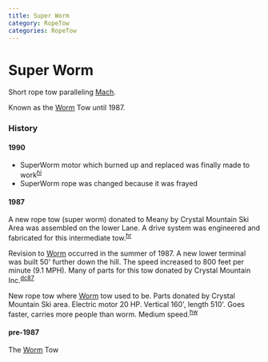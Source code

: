 ```yaml
---
title: Super Worm
category: RopeTow
categories: RopeTow
---
```

# Super Worm
Short rope tow paralleling [Mach](/Mach).

Known as the [Worm](/Worm) Tow until 1987.

### History

#### 1990

- SuperWorm motor which burned up and replaced was finally made to work<sup>[hi][]</sup>
- SuperWorm rope was changed because it was frayed


#### 1987

A new rope tow (super worm) donated to Meany by Crystal Mountain Ski Area was assembled on the lower Lane. A drive system was engineered and fabricated for this intermediate tow.<sup>[hr][]</sup>

Revision to [Worm](/Worm) occurred in the summer of 1987. A new lower terminal was built 50' further down the hill. The speed increased to 800 feet per minute (9.1 MPH). Many of parts for this tow donated by Crystal Mountain Inc.<sup>[dc87][]</sup>

New rope tow where [Worm](/Worm) tow used to be. Parts donated by Crystal Mountain Ski area. Electric motor 20 HP. Vertical 160', length 510'. Goes faster, carries more people than worm. Medium speed.<sup>[hw][]</sup>


#### pre-1987

The [Worm](/Worm) Tow


[hi]: /History/Idona#1990
[hr]: /History/Reports
[hw]: /History/Walt
[dc87]: /Person/Dave-Claar#1987
